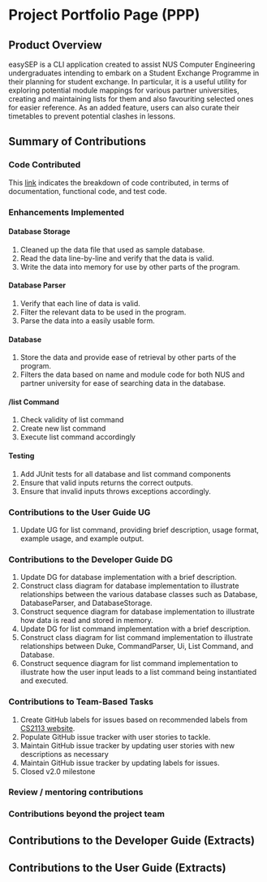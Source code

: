 # Project Portfolio Page (PPP)

## Product Overview

easySEP is a CLI application created to assist NUS Computer Engineering undergraduates intending to embark on a Student Exchange Programme in their planning for student exchange.
In particular, it is a useful utility for exploring potential module mappings for various partner universities, creating and maintaining lists for them and also favouriting selected ones for easier reference. As an added feature, users can also curate their timetables to prevent potential clashes in lessons.

## Summary of Contributions

### Code Contributed

This [link](https://nus-cs2113-ay2223s1.github.io/tp-dashboard/?search=joshuan98&breakdown=true) indicates the breakdown of code contributed, in terms of documentation, functional code, and test code.

### Enhancements Implemented

#### Database Storage

1. Cleaned up the data file that used as sample database.
1. Read the data line-by-line and verify that the data is valid.
1. Write the data into memory for use by other parts of the program.

#### Database Parser

1. Verify that each line of data is valid.
1. Filter the relevant data to be used in the program.
1. Parse the data into a easily usable form.

#### Database

1. Store the data and provide ease of retrieval by other parts of the program.
1. Filters the data based on name and module code for both NUS and partner university for ease of searching data in the database.

#### /list Command

1. Check validity of list command
1. Create new list command
1. Execute list command accordingly

#### Testing

1. Add JUnit tests for all database and list command components
1. Ensure that valid inputs returns the correct outputs.
1. Ensure that invalid inputs throws exceptions accordingly.

### Contributions to the User Guide UG

1. Update UG for list command, providing brief description, usage format, example usage, and example output.

### Contributions to the Developer Guide DG

1. Update DG for database implementation with a brief description.
1. Construct class diagram for database implementation to illustrate relationships between the various database classes such as Database, DatabaseParser, and DatabaseStorage.
1. Construct sequence diagram for database implementation to illustrate how data is read and stored in memory.
1. Update DG for list command implementation with a brief description.
1. Construct class diagram for list command implementation to illustrate relationships between Duke, CommandParser, Ui, List Command, and Database.
1. Construct sequence diagram for list command implementation to illustrate how the user input leads to a list command being instantiated and executed.

### Contributions to Team-Based Tasks

1. Create GitHub labels for issues based on recommended labels from [CS2113 website](https://nus-cs2113-ay2223s1.github.io/website/admin/appendixE-gitHub.html#tp-issue-tracker-setup).
1. Populate GitHub issue tracker with user stories to tackle.
1. Maintain GitHub issue tracker by updating user stories with new descriptions as necessary
1. Maintain GitHub issue tracker by updating labels for issues.
1. Closed v2.0 milestone

### Review / mentoring contributions

### Contributions beyond the project team

## Contributions to the Developer Guide (Extracts)

## Contributions to the User Guide (Extracts)
